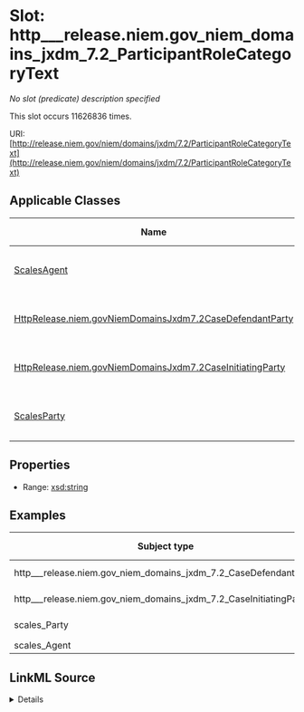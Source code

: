 

# Slot: http___release.niem.gov_niem_domains_jxdm_7.2_ParticipantRoleCategoryText


_No slot (predicate) description specified_






This slot occurs 11626836 times.


URI: [http://release.niem.gov/niem/domains/jxdm/7.2/ParticipantRoleCategoryText](http://release.niem.gov/niem/domains/jxdm/7.2/ParticipantRoleCategoryText)



<!-- no inheritance hierarchy -->





## Applicable Classes

| Name | Description | Modifies Slot |
| --- | --- | --- |
| [ScalesAgent](../classes/ScalesAgent.md) | No class (type) description specified |  yes  |
| [HttpRelease.niem.govNiemDomainsJxdm7.2CaseDefendantParty](../classes/HttpRelease.niem.govNiemDomainsJxdm7.2CaseDefendantParty.md) | No class (type) description specified |  yes  |
| [HttpRelease.niem.govNiemDomainsJxdm7.2CaseInitiatingParty](../classes/HttpRelease.niem.govNiemDomainsJxdm7.2CaseInitiatingParty.md) | No class (type) description specified |  yes  |
| [ScalesParty](../classes/ScalesParty.md) | No class (type) description specified |  yes  |







## Properties

* Range: [xsd:string](http://www.w3.org/2001/XMLSchema#string)






## Examples

| Subject type | Object type | Example subject | Example object | Occurrences |
| --- | --- | --- | --- | --- |
| http___release.niem.gov_niem_domains_jxdm_7.2_CaseDefendantParty | string | scales:Agent/akd;;1:16-cr-00001_a0 | Defendant | 2586246 |
| http___release.niem.gov_niem_domains_jxdm_7.2_CaseInitiatingParty | string | scales:Agent/akd;;1:16-cr-00001_a1 | Plaintiff | 1337860 |
| scales_Party | string | scales:Agent/akd;;1:16-cv-00008_a7 | Amicus | 7339264 |
| scales_Agent | string | scales:Agent/10000019_0 | defendant | 363466 |




## LinkML Source

<details>

```yaml
name: http___release.niem.gov_niem_domains_jxdm_7.2_ParticipantRoleCategoryText
annotations:
  count:
    tag: count
    value: 11626836
description: No slot (predicate) description specified
examples:
- object:
    example_object: Defendant
    example_object_type: string
    example_predicate: http://release.niem.gov/niem/domains/jxdm/7.2/ParticipantRoleCategoryText
    example_subject: scales:Agent/akd;;1:16-cr-00001_a0
    example_subject_type: http___release.niem.gov_niem_domains_jxdm_7.2_CaseDefendantParty
- object:
    example_object: Plaintiff
    example_object_type: string
    example_predicate: http://release.niem.gov/niem/domains/jxdm/7.2/ParticipantRoleCategoryText
    example_subject: scales:Agent/akd;;1:16-cr-00001_a1
    example_subject_type: http___release.niem.gov_niem_domains_jxdm_7.2_CaseInitiatingParty
- object:
    example_object: Amicus
    example_object_type: string
    example_predicate: http://release.niem.gov/niem/domains/jxdm/7.2/ParticipantRoleCategoryText
    example_subject: scales:Agent/akd;;1:16-cv-00008_a7
    example_subject_type: scales_Party
- object:
    example_object: defendant
    example_object_type: string
    example_predicate: http://release.niem.gov/niem/domains/jxdm/7.2/ParticipantRoleCategoryText
    example_subject: scales:Agent/10000019_0
    example_subject_type: scales_Agent
from_schema: scales-kg
rank: 1000
slot_uri: http://release.niem.gov/niem/domains/jxdm/7.2/ParticipantRoleCategoryText
alias: http___release.niem.gov_niem_domains_jxdm_7.2_ParticipantRoleCategoryText
domain_of:
- http___release.niem.gov_niem_domains_jxdm_7.2_CaseDefendantParty
- http___release.niem.gov_niem_domains_jxdm_7.2_CaseInitiatingParty
- scales_Agent
- scales_Party
range: string

```
</details>
